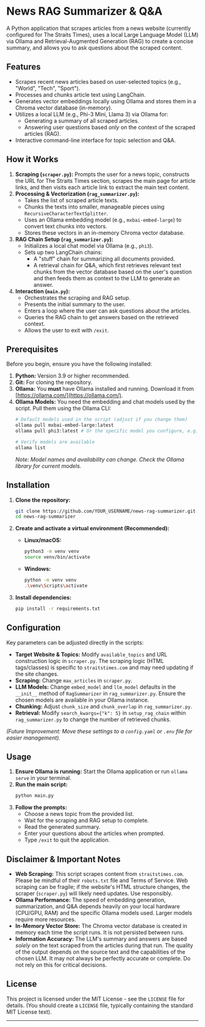# News RAG Summarizer & Q&A

A Python application that scrapes articles from a news website (currently configured for The Straits Times), uses a local Large Language Model (LLM) via Ollama and Retrieval-Augmented Generation (RAG) to create a concise summary, and allows you to ask questions about the scraped content.

## Features

*   Scrapes recent news articles based on user-selected topics (e.g., "World", "Tech", "Sport").
*   Processes and chunks article text using LangChain.
*   Generates vector embeddings locally using Ollama and stores them in a Chroma vector database (in-memory).
*   Utilizes a local LLM (e.g., Phi-3 Mini, Llama 3) via Ollama for:
    *   Generating a summary of all scraped articles.
    *   Answering user questions based *only* on the context of the scraped articles (RAG).
*   Interactive command-line interface for topic selection and Q&A.

## How it Works

1.  **Scraping (`scraper.py`):** Prompts the user for a news topic, constructs the URL for The Straits Times section, scrapes the main page for article links, and then visits each article link to extract the main text content.
2.  **Processing & Vectorization (`rag_summarizer.py`):**
    *   Takes the list of scraped article texts.
    *   Chunks the texts into smaller, manageable pieces using `RecursiveCharacterTextSplitter`.
    *   Uses an Ollama embedding model (e.g., `mxbai-embed-large`) to convert text chunks into vectors.
    *   Stores these vectors in an in-memory Chroma vector database.
3.  **RAG Chain Setup (`rag_summarizer.py`):**
    *   Initializes a local chat model via Ollama (e.g., `phi3`).
    *   Sets up two LangChain chains:
        *   A "stuff" chain for summarizing all documents provided.
        *   A retrieval chain for Q&A, which first retrieves relevant text chunks from the vector database based on the user's question and then feeds them as context to the LLM to generate an answer.
4.  **Interaction (`main.py`):**
    *   Orchestrates the scraping and RAG setup.
    *   Presents the initial summary to the user.
    *   Enters a loop where the user can ask questions about the articles.
    *   Queries the RAG chain to get answers based on the retrieved context.
    *   Allows the user to exit with `/exit`.

## Prerequisites

Before you begin, ensure you have the following installed:

1.  **Python:** Version 3.9 or higher recommended.
2.  **Git:** For cloning the repository.
3.  **Ollama:** You **must** have Ollama installed and running. Download it from [https://ollama.com/](https://ollama.com/).
4.  **Ollama Models:** You need the embedding and chat models used by the script. Pull them using the Ollama CLI:
    ```bash
    # Default models used in the script (adjust if you change them)
    ollama pull mxbai-embed-large:latest
    ollama pull phi3:latest # Or the specific model you configure, e.g., phi3:3.8b-mini-instruct-4k-q4_K_M

    # Verify models are available
    ollama list
    ```
    *Note: Model names and availability can change. Check the Ollama library for current models.*

## Installation

1.  **Clone the repository:**
    ```bash
    git clone https://github.com/YOUR_USERNAME/news-rag-summarizer.git
    cd news-rag-summarizer
    ```

2.  **Create and activate a virtual environment (Recommended):**
    *   **Linux/macOS:**
        ```bash
        python3 -m venv venv
        source venv/bin/activate
        ```
    *   **Windows:**
        ```bash
        python -m venv venv
        .\venv\Scripts\activate
        ```

3.  **Install dependencies:**
    ```bash
    pip install -r requirements.txt
    ```

## Configuration

Key parameters can be adjusted directly in the scripts:

*   **Target Website & Topics:** Modify `available_topics` and URL construction logic in `scraper.py`. The scraping logic (HTML tags/classes) is specific to `straitstimes.com` and may need updating if the site changes.
*   **Scraping:** Change `max_articles` in `scraper.py`.
*   **LLM Models:** Change `embed_model` and `llm_model` defaults in the `__init__` method of `RagSummarizer` in `rag_summarizer.py`. Ensure the chosen models are available in your Ollama instance.
*   **Chunking:** Adjust `chunk_size` and `chunk_overlap` in `rag_summarizer.py`.
*   **Retrieval:** Modify `search_kwargs={"k": 5}` in `setup_rag_chain` within `rag_summarizer.py` to change the number of retrieved chunks.

*(Future Improvement: Move these settings to a `config.yaml` or `.env` file for easier management).*

## Usage

1.  **Ensure Ollama is running:** Start the Ollama application or run `ollama serve` in your terminal.
2.  **Run the main script:**
    ```bash
    python main.py
    ```
3.  **Follow the prompts:**
    *   Choose a news topic from the provided list.
    *   Wait for the scraping and RAG setup to complete.
    *   Read the generated summary.
    *   Enter your questions about the articles when prompted.
    *   Type `/exit` to quit the application.

## Disclaimer & Important Notes

*   **Web Scraping:** This script scrapes content from `straitstimes.com`. Please be mindful of their `robots.txt` file and Terms of Service. Web scraping can be fragile; if the website's HTML structure changes, the scraper (`scraper.py`) will likely need updates. Use responsibly.
*   **Ollama Performance:** The speed of embedding generation, summarization, and Q&A depends heavily on your local hardware (CPU/GPU, RAM) and the specific Ollama models used. Larger models require more resources.
*   **In-Memory Vector Store:** The Chroma vector database is created in memory each time the script runs. It is not persisted between runs.
*   **Information Accuracy:** The LLM's summary and answers are based *solely* on the text scraped from the articles during that run. The quality of the output depends on the source text and the capabilities of the chosen LLM. It may not always be perfectly accurate or complete. Do not rely on this for critical decisions.

## License

This project is licensed under the MIT License - see the `LICENSE` file for details. (You should create a `LICENSE` file, typically containing the standard MIT License text).

---
